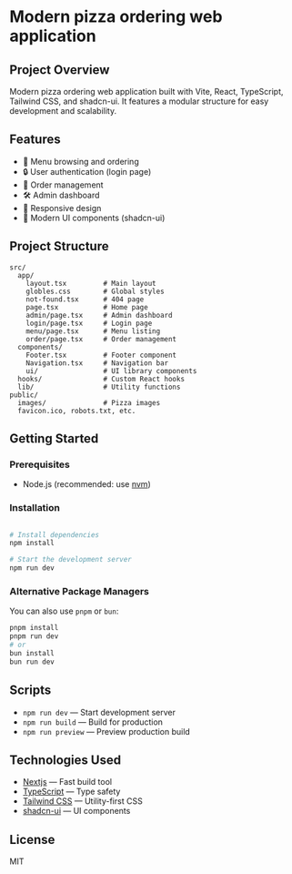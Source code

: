 
# Modern pizza ordering web application

## Project Overview
Modern pizza ordering web application built with Vite, React, TypeScript, Tailwind CSS, and shadcn-ui. It features a modular structure for easy development and scalability.

## Features

- 🍕 Menu browsing and ordering
- 🔒 User authentication (login page)
- 🛒 Order management
- 🛠️ Admin dashboard
- 📱 Responsive design
- 🎨 Modern UI components (shadcn-ui)

## Project Structure

```
src/
  app/
    layout.tsx         # Main layout
    globles.css        # Global styles
    not-found.tsx      # 404 page
    page.tsx           # Home page
    admin/page.tsx     # Admin dashboard
    login/page.tsx     # Login page
    menu/page.tsx      # Menu listing
    order/page.tsx     # Order management
  components/
    Footer.tsx         # Footer component
    Navigation.tsx     # Navigation bar
    ui/                # UI library components
  hooks/               # Custom React hooks
  lib/                 # Utility functions
public/
  images/              # Pizza images
  favicon.ico, robots.txt, etc.
```

## Getting Started

### Prerequisites

- Node.js (recommended: use [nvm](https://github.com/nvm-sh/nvm#installing-and-updating))

### Installation

```bash

# Install dependencies
npm install

# Start the development server
npm run dev
```

### Alternative Package Managers

You can also use `pnpm` or `bun`:

```bash
pnpm install
pnpm run dev
# or
bun install
bun run dev
```

## Scripts

- `npm run dev` — Start development server
- `npm run build` — Build for production
- `npm run preview` — Preview production build

## Technologies Used

- [Nextjs](https://nextjs.org/docs) — Fast build tool
- [TypeScript](https://www.typescriptlang.org/) — Type safety
- [Tailwind CSS](https://tailwindcss.com/) — Utility-first CSS
- [shadcn-ui](https://ui.shadcn.com/) — UI components

## License

MIT
